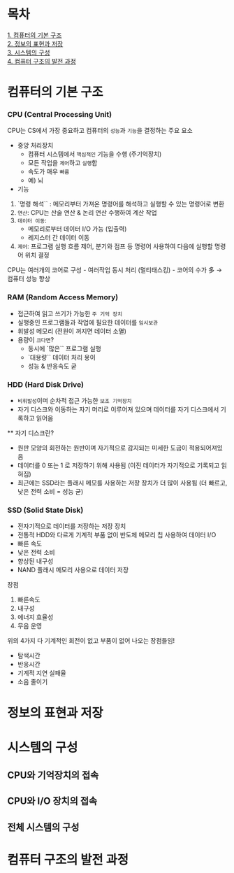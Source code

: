 # 목차 
[1. 컴퓨터의 기본 구조](#컴퓨터의-기본-구조) <br>
[2. 정보의 표현과 저장](#정보의-표현과-저장) <br>
[3. 시스템의 구성](#시스템의-구성) <br>
[4. 컴퓨터 구조의 발전 과정](#컴퓨터-구조의-발전-과정) <br>

# 컴퓨터의 기본 구조

### CPU (Central Processing Unit)

CPU는 CS에서 가장 중요하고 컴퓨터의 `성능`과 `기능`을 결정하는 주요 요소

* 중앙 처리장치 
    - 컴퓨터 시스템에서 `핵심적인` 기능을 수행 (주기억장치)
    - 모든 작업을 `제어`하고 `실행`함
    - 속도가 매우 `빠름`
    - 예) 뇌 
* 기능
1. `명령 해석`` : 메모리부터 가져온 명령어를 해석하고 실행할 수 있는 명령어로 변환
2. `연산`: CPU는 산술 연산 & 논리 연산 수행하여 계산 작업
3. `데이터 이동`: 
    - 메모리로부터 데이터 I/O 가능 (입출력) 
    - 레지스터 간 데이터 이동
4. `제어`: 프로그램 실행 흐름 제어, 분기와 점프 등 명령어 사용하여 다음에 실행할 명령어 위치 결정

CPU는 여러개의 코어로 구성
    - 여러작업 동시 처리 (멀티태스킹)
    - 코어의 수가 多 -> 컴퓨터 성능 향상


### RAM (Random Access Memory)

* 접근하여 읽고 쓰기가 가능한 `주 기억 장치`
* 실행중인 프로그램들과 작업에 필요한 데이터를 `임시보관`
* 휘발성 메모리 (전원이 꺼지면 데이터 소멸)
* 용량이 `크다면`?
    - 동시에 `많은`` 프로그램 실행
    - `대용량`` 데이터 처리 용이
    - 성능 & 반응속도 굳

### HDD (Hard Disk Drive)

* `비휘발성`이며 순차적 접근 가능한 `보조 기억장치`
* 자기 디스크와 이동하는 자기 머리로 이루어져 있으며 데이터를 자기 디스크에서 기록하고 읽어옴

** 자기 디스크란?
- 원판 모양의 회전하는 원반이며 자기적으로 감지되는 미세한 도금이 적용되어져있음 
- 데이터를 0 또는 1 로 저장하기 위해 사용됨 (이진 데이터가 자기적으로 기록되고 읽혀짐)
- 최근에는 SSD라는 플래시 메모를 사용하는 저장 장치가 더 많이 사용됨 (더 빠르고, 낮은 전력 소비 = 성능 굳)

### SSD (Solid State Disk)

* 전자기적으로 데이터를 저장하는 저장 장치
* 전통적 HDD와 다르게 기계적 부품 없이 반도체 메모리 칩 사용하여 데이터 I/O 
* 빠른 속도
* 낮은 전력 소비
* 향상된 내구성
* NAND 플래시 메모리 사용으로 데이터 저장

장점
1. 빠른속도
2. 내구성
3. 에너지 효율성
4. 무음 운영 

위의 4가지 다 기계적인 회전이 없고 부품이 없어 나오는 장점들임!


* 탐색시간
* 반응시간
* 기계적 지연 실패율
* 소음 줄이기 


# 정보의 표현과 저장



# 시스템의 구성

## CPU와 기억장치의 접속

## CPU와 I/O 장치의 접속

## 전체 시스템의 구성

# 컴퓨터 구조의 발전 과정